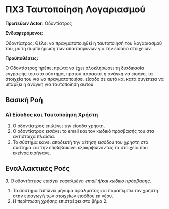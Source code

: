 # ΠΧ3 Ταυτοποίηση Λογαριασμού
__Πρωτεύων Actor:__
Οδοντίατρος

__Ενδιαφερόμενοι:__

Οδοντίατρος: Θέλει να πραγματοποιηθεί η ταυτοποίησή του λογαριασμού του, με τη συμπλήρωση των απαιτούμενων για την είσοδο στοιχείων.

__Προϋποθέσεις:__

Ο Οδοντίατρος πρέπει πρώτα να έχει ολοκληρώσει τη διαδικασία εγγραφής του στο σύστημα, προτού παραστεί η ανάγκη να εισάγει τα στοιχεία του για να πραγματοποιήσει είσοδο σε αυτό και κατά συνέπεια να υπάρξει η ανάγκη για ταυτοποίηση αυτού.

## Βασική Ροή

### Α) Είσοδος και Ταυτοποίηση Χρήστη
1. Ο οδοντίατρος επιλέγει την είσοδο χρήστη.
2. Ο οδοντίατρος εισάγει το email και τον κωδικό πρόσβασής του στα αντίστοιχα πλαίσια.
3. Το σύστημα κάνει αποδεκτή την αίτηση εισόδου του χρήστη στο σύστημα και την επιβεβαιώνει εξακριβώνοντας τα στοιχεία που εκείνος εισήγαγε.

## Εναλλακτικές Ροές
*3. Ο οδοντίατρος εισάγει εσφαλμένο email ή/και κωδικό πρόσβασης.*
1. Το σύστημα τυπώνει μήνυμα σφάλματος και παραπέμπει τον χρήστη στην εισαγωγή των στοιχείων εισόδου εκ νέου.
2. Η περίπτωση χρήσης επιστρέφει στο βήμα 2.